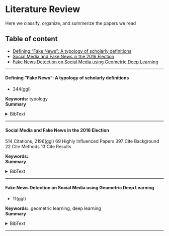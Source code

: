 # Literature Review
Here we classify, organize, and summerize the papers we read

## Table of content

+ [Defining “Fake News”: A typology of scholarly definitions](#defining-fake-news-a-typology-of-scholarly-definitions)
+ [Social Media and Fake News in the 2016 Election](#social-media-and-fake-news-in-the-2016-election)
+ [Fake News Detection on Social Media using Geometric Deep Learning](#fake-news-detection-on-social-media-using-geometric-deep-learning)

<hr/>

#### Defining “Fake News”: A typology of scholarly definitions
* 344(ggl)

**Keywords:** typology<br/>
**Summary**<br/>
<details><summary>BibText</summary>
<pre>@article{article,
author = {Tandoc, Edson and Lim, Zheng and Ling, Rich},
year = {2017},
month = {08},
pages = {1-17},
title = {Defining “Fake News”: A typology of scholarly definitions},
journal = {Digital Journalism},
doi = {10.1080/21670811.2017.1360143}
}</pre>
</details>
<hr/>

#### Social Media and Fake News in the 2016 Election
514 Citations, 2196(ggl)
69 Highly Influenced Papers
397 Cite Background
22 Cite Methods
13 Cite Results

**Keywords:**: <br/>
**Summary**<br/>
<details><summary>BibText</summary>
<pre>@inproceedings{Allcott2017SocialMA,
  title={Social Media and Fake News in the 2016 Election},
  author={Hunt Allcott and Matthew Gentzkow},
  year={2017}
}</pre>
</details>
<hr/>

#### Fake News Detection on Social Media using Geometric Deep Learning
* 11(ggl)

**Keywords:**: geometric learning, deep learning<br/>
**Summary**<br/>
<details><summary>BibText</summary>
<pre>@article{DBLP:journals/corr/abs-1902-06673,
  author    = {Federico Monti and
               Fabrizio Frasca and
               Davide Eynard and
               Damon Mannion and
               Michael M. Bronstein},
  title     = {Fake News Detection on Social Media using Geometric Deep Learning},
  journal   = {CoRR},
  volume    = {abs/1902.06673},
  year      = {2019},
  url       = {http://arxiv.org/abs/1902.06673},
  archivePrefix = {arXiv},
  eprint    = {1902.06673},
  timestamp = {Tue, 21 May 2019 18:03:39 +0200},
  biburl    = {https://dblp.org/rec/bib/journals/corr/abs-1902-06673},
  bibsource = {dblp computer science bibliography, https://dblp.org}
}</pre>
</details>
<hr/>


